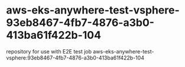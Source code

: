 # aws-eks-anywhere-test-vsphere-93eb8467-4fb7-4876-a3b0-413ba61f422b-104
repository for use with E2E test job aws-eks-anywhere-test-vsphere:93eb8467-4fb7-4876-a3b0-413ba61f422b-104
